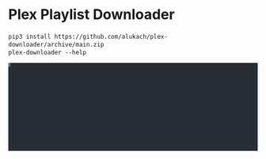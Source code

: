 # Plex Playlist Downloader

```
pip3 install https://github.com/alukach/plex-downloader/archive/main.zip
plex-downloader --help
```

![](./example.svg)